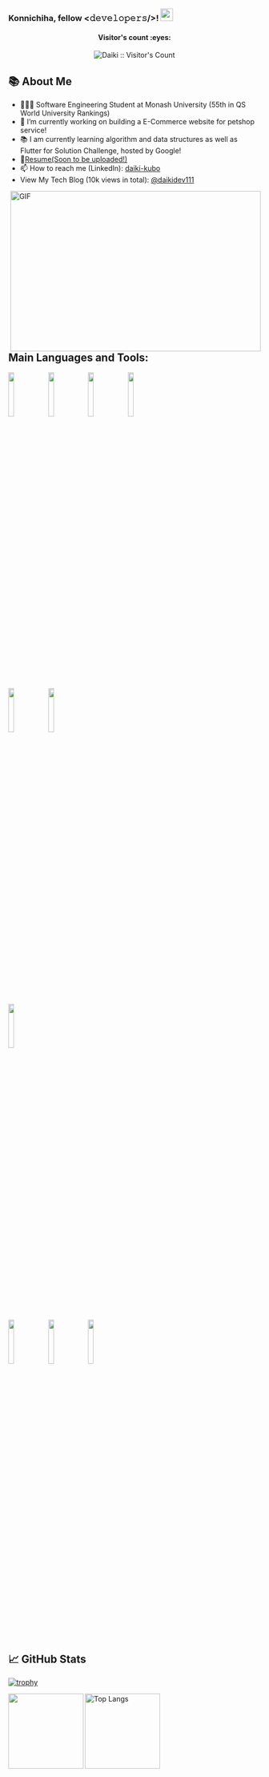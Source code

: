 ### Konnichiha, fellow <𝚍𝚎𝚟𝚎𝚕𝚘𝚙𝚎𝚛𝚜/>! <img src="https://media.giphy.com/media/hvRJCLFzcasrR4ia7z/giphy.gif" width="25px">

<h4 align="center">Visitor's count :eyes:</h4>
<p align="center"><img src="https://profile-counter.glitch.me/{daikidev111}/count.svg" alt="Daiki :: Visitor's Count" /></p>


## 📚 About Me 
- 👨🏽‍💻 Software Engineering Student at Monash University (55th in QS World University Rankings)
- 🌱 I’m currently working on building a E-Commerce website for petshop service!
- 📚 I am currently learning algorithm and data structures as well as Flutter for Solution Challenge, hosted by Google!
- 📝[Resume(Soon to be uploaded!)]()
- 📫 How to reach me (LinkedIn): [daiki-kubo](www.linkedin.com/in/daiki-kubo)
- View My Tech Blog (10k views in total): [@daikidev111](http://qiita.com/daikidev111) 

<img align="right" alt="GIF" src="https://github.com/abhisheknaiidu/abhisheknaiidu/blob/master/code.gif?raw=true" width="500" height="320" />

<br />
<br />

## Main Languages and Tools:

<code><img width="15%" src="https://www.vectorlogo.zone/logos/javascript/javascript-ar21.svg"></code>
<code><img width="15%" src="https://www.vectorlogo.zone/logos/python/python-ar21.svg"></code>
<code><img width="15%" src="https://www.vectorlogo.zone/logos/php/php-ar21.svg"></code>
<code><img width="15%" src="https://www.vectorlogo.zone/logos/java/java-ar21.svg"></code>

<br />

<code><img width="15%" src="https://www.vectorlogo.zone/logos/expressjs/expressjs-ar21.svg"></code>
<code><img width="15%" src="https://www.vectorlogo.zone/logos/laravel/laravel-ar21.svg"></code>
  
<br />
 
<code><img width="15%" src="https://www.vectorlogo.zone/logos/mysql/mysql-ar21.svg"></code>
  
<br />

<code><img width="15%" src="https://www.vectorlogo.zone/logos/git-scm/git-scm-ar21.svg"></code>
<code><img width="15%" src="https://www.vectorlogo.zone/logos/gitlab/gitlab-ar21.svg"></code>
<code><img width="15%" src="https://www.vectorlogo.zone/logos/gitkraken/gitkraken-ar21.svg"></code>

<br />
<br />

## 📈 GitHub Stats
[![trophy](https://github-profile-trophy.vercel.app/?username=daikidev111)](https://github.com/ryo-ma/github-profile-trophy)

<p align="left">  
<a href="https://github.com/anuraghazra/github-readme-stats">
  <img align="left" height="150px" src="https://github-readme-stats.vercel.app/api?username=daikidev111&theme=react&show_icons=true" />
</a>

<img alt="Top Langs" height="150px" src="https://github-readme-stats.vercel.app/api/top-langs/?username=daikidev111&layout=compact&count_private=true&show_icons=true&show_icons=true&theme=onedark" />
